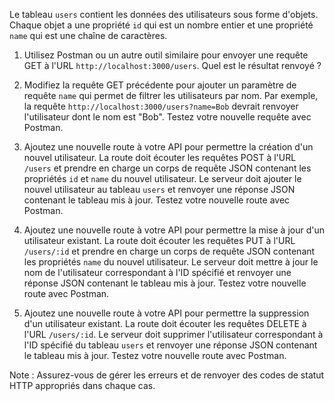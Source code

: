 Le tableau `users` contient les données des utilisateurs sous forme d'objets. Chaque objet a une propriété `id` qui est un nombre entier et une propriété `name` qui est une chaîne de caractères.

1.  Utilisez Postman ou un autre outil similaire pour envoyer une requête GET à l'URL `http://localhost:3000/users`. Quel est le résultat renvoyé ?
    
2.  Modifiez la requête GET précédente pour ajouter un paramètre de requête `name` qui permet de filtrer les utilisateurs par nom. Par exemple, la requête `http://localhost:3000/users?name=Bob` devrait renvoyer l'utilisateur dont le nom est "Bob". Testez votre nouvelle requête avec Postman.
    
3.  Ajoutez une nouvelle route à votre API pour permettre la création d'un nouvel utilisateur. La route doit écouter les requêtes POST à l'URL `/users` et prendre en charge un corps de requête JSON contenant les propriétés `id` et `name` du nouvel utilisateur. Le serveur doit ajouter le nouvel utilisateur au tableau `users` et renvoyer une réponse JSON contenant le tableau mis à jour. Testez votre nouvelle route avec Postman.
    
4.  Ajoutez une nouvelle route à votre API pour permettre la mise à jour d'un utilisateur existant. La route doit écouter les requêtes PUT à l'URL `/users/:id` et prendre en charge un corps de requête JSON contenant les propriétés `name` du nouvel utilisateur. Le serveur doit mettre à jour le nom de l'utilisateur correspondant à l'ID spécifié et renvoyer une réponse JSON contenant le tableau mis à jour. Testez votre nouvelle route avec Postman.
    
5.  Ajoutez une nouvelle route à votre API pour permettre la suppression d'un utilisateur existant. La route doit écouter les requêtes DELETE à l'URL `/users/:id`. Le serveur doit supprimer l'utilisateur correspondant à l'ID spécifié du tableau `users` et renvoyer une réponse JSON contenant le tableau mis à jour. Testez votre nouvelle route avec Postman.
    

Note : Assurez-vous de gérer les erreurs et de renvoyer des codes de statut HTTP appropriés dans chaque cas.